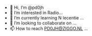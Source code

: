 - 👋 Hi, I’m @pd0jh
- 👀 I’m interested in Radio...
- 🌱 I’m currently learning N lecentie ...
- 💞️ I’m looking to collaborate on ...
- 📫 How to reach PD0JH@ZIGGO.NL  ...

<!---
pd0jh/pd0jh is a ✨ special ✨ repository because its `README.md` (this file) appears on your GitHub profile.
You can click the Preview link to take a look at your changes.
--->
